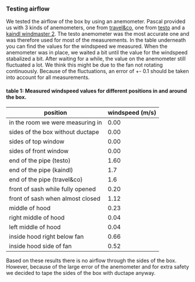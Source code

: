 ### Testing airflow
We tested the airflow of the box by using an anemometer.
Pascal provided us with 3 kinds of anemometers, one from [travel&co](https://git.science.uu.nl/j.i.buckmann/experiment-design-2020/-/blob/master/projects/SamplePreparationModule_by_Roos_and_Jesse/Photos/Travel_co_anemometer.jpeg), one from [testo](https://git.science.uu.nl/j.i.buckmann/experiment-design-2020/-/blob/master/projects/SamplePreparationModule_by_Roos_and_Jesse/Photos/testo_anemometer.jpeg) and a [kaindl windmaster 2](https://git.science.uu.nl/j.i.buckmann/experiment-design-2020/-/blob/master/projects/SamplePreparationModule_by_Roos_and_Jesse/Photos/kaindl_anemometer.jpeg). 
The testo anemometer was the most accurate one and was therefore used for most of the measurements.
In the table underneath you can find the values for the windspeed we measured.
When the anemometer was in place, we waited a bit until the value for the windspeed stabalized a bit. 
After waiting for a while, the value on the anemometer still fluctuated a lot.
We think this might be due to the fan not rotating continuously.
Because of the fluctuations, an error of +- 0.1 should be taken into account for all measurements.

#### table 1: Measured windspeed values for different positions in and around the box.
|position|windspeed (m/s)|
| ------ | -------- |
|in the room we were measuring in| 0.00|
|sides of the box without ductape| 0.00|
|sides of top window|0.00|
|sides of front window|0.00|
|end of the pipe (testo)| 1.60|
|end of the pipe (kaindl)| 1.7|
|end of the pipe (travel&co)| 1.6|
|front of sash while fully opened|0.20|
|front of sash when almost closed|1.12|
|middle of hood| 0.23|
|right middle of hood| 0.04|
|left middle of hood| 0.04|
|inside hood right below fan| 0.66|
|inside hood side of fan| 0.52|

Based on these results there is no airflow through the sides of the box.
However, because of the large error of the anemometer and for extra safety we decided to tape the sides of the box with ductape anyway.

